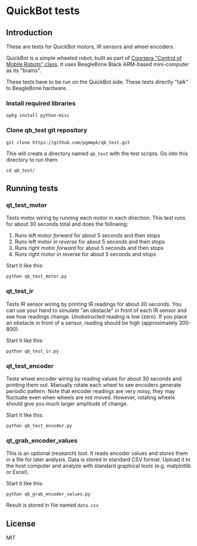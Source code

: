 # QuickBot tests

## Introduction

These are tests for QuickBot motors, IR sensors and wheel encoders.

QuickBot is a simple wheeled robot, built as part of [Coursera "Control of Mobile Robots"
class](https://class.coursera.org/conrob-002). It uses BeagleBone Black ARM-based mini-computer
as its "brains".

These tests have to be run on the QuickBot side. These tests directly "talk" to BeagleBone hardware.

### Install required libraries

    opkg install python-misc

### Clone qb_test git repository

    git clone https://github.com/pgmmpk/qb_test.git

This will create a directory named `qb_test` with the test scripts. Go into this directory to run them.

    cd qb_test/

## Running tests

### qt_test_motor

Tests motor wiring by running each motor in each direction. This test runs for about 30 seconds total
and does the following:

1. Runs left motor _forward_ for about 5 seconds and then stops
2. Runs left motor _in reverse_ for about 5 seconds and then stops
3. Runs right motor _forward_ for about 5 seconds and then stops
4. Runs right motor _in reverse_ for about 5 seconds and stops

Start it like this:

    python qb_test_motor.py

### qt_test_ir

Tests IR sensor wiring by printing IR readings for about 30 seconds. You can use your hand to simulate "an obstacle"
in front of each IR sensor and see how readings change. Unobstructed reading is low (zero). If you place an obstacle in
front of a sensor, reading should be high (approximately 300-800).

Start it like this:

    python qb_test_ir.py

### qt_test_encoder

Tests wheel encoder wiring by reading values for about 30 seconds and printing them out. Manually rotate each wheel
to see encoders generate periodic pattern. Note that encoder readings are very noisy, they may fluctuate even
when wheels are not moved. However, rotating wheels should give you much larger amplitude of change.

Start it like this:

    python qb_test_encoder.py

### qt_grab_encoder_values

This is an optional (research) tool. It reads encoder values and stores them in a file for later analysis.
Data is stored in standard CSV format. Upload it to the host computer and analyze with standard
graphical tools (e.g. matplotlib or Excel).

Start it like this:

    python qb_grab_encoder_values.py

Result is stored in file named `data.csv`

## License
MIT
